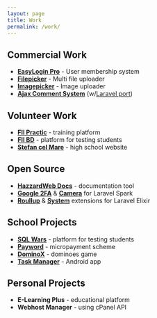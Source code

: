 ```yaml
---
layout: page
title: Work
permalink: /work/
---
```


## Commercial Work
- [__EasyLogin Pro__](https://demo.hazzardweb.com/easylogin-pro) - User membership system
- [__Filepicker__](https://demo.hazzardweb.com/filepicker2) - Multi file uploader
- [__Imagepicker__](https://demo.hazzardweb.com/imagepicker) - Image uploader 
- [__Ajax Comment System__](https://demo.hazzardweb.com/ajax-comment-system) (w/[Laravel port](http://acs-laravel.demo.hazzardweb.com))

## Volunteer Work
- [__FII Practic__](http://web.archive.org/web/20160403122134/http://fiipractic.asii.ro/) - training platform
- [__FII BD__](http://imgur.com/a/fXh3H) - platform for testing students
- [__Stefan cel Mare__](http://cnstefancelmare.ro/?pagina=61) - high school website

## Open Source
- [__HazzardWeb Docs__](https://github.com/hazzardweb/docs.hazzardweb.com) - documentation tool
- [__Google 2FA__](https://github.com/cretueusebiu/laravel-spark-google2fa) & [__Camera__](https://github.com/cretueusebiu/laravel-spark-camera) for Laravel Spark
- [__Roullup__](https://www.npmjs.com/package/laravel-elixir-rollup) & [__System__](https://www.npmjs.com/package/laravel-elixir-system) extensions for Laravel Elixir

## School Projects
- [__SQL Wars__](https://github.com/cretueusebiu/sqlwars) - platform for testing students
- [__Payword__](https://github.com/cretueusebiu/payword) - micropayment scheme 
- [__DominoX__](https://github.com/edcoreweb/dominox) - dominoes game
- [__Task Manager__](https://github.com/cretueusebiu/taskmanager) - Android app

## Personal Projects
- __E-Learning Plus__ - educational platform
- __Webhost Manager__ - using cPanel API
